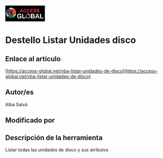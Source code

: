 ﻿![Access-global](/blob/main/Images/Logo1.png)
# Destello Listar Unidades disco
## Enlace al artículo
[https://access-global.net/vba-listar-unidades-de-disco](https://access-global.net/vba-listar-unidades-de-disco)
## Autor/es
Alba Salvá
## Modificado por

## Descripción de la herramienta
Listar todas las unidades de disco y sus atributos


